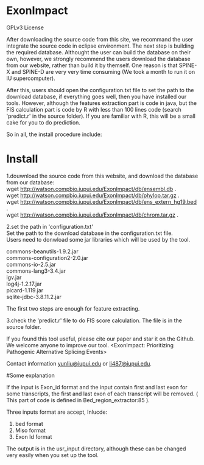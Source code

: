 # ExonImpact

GPLv3 License

After downloading the source code from this site, we recommand the user integrate the source code in eclipse environment. The next step is building the required database. 
Althought the user can build the database on their own, however, we strongly recommend the users download the database from our website, rather than build it by themself. One reason is that SPINE-X and SPINE-D are very very time consuming (We took a month to run it on IU supercomputer). 

After this, users should open the configuration.txt file to set the path to the download database, if everything goes well, then you have installed our tools. However, although the features extraction part is code in java, but the FIS calculation part is code by R with less than 100 lines code (search 'predict.r' in the source folder). If you are familiar with R, this will be a small cake for you to do prediction. 

So in all, the install procedure include:

# Install
1.douwnload the source code from this website, and download the database from our database:  
wget http://watson.compbio.iupui.edu/ExonImpact/db/ensembl.db .  
wget http://watson.compbio.iupui.edu/ExonImpact/db/phylop.tar.gz .  
wget http://watson.compbio.iupui.edu/ExonImpact/db/ens_extern_hg19.bed .  
wget http://watson.compbio.iupui.edu/ExonImpact/db/chrom.tar.gz .   

2.set the path in 'configuration.txt'  
Set the path to the download database in the configuration.txt file.  
Users need to donwload some jar libraries which will be used by the tool.  

commons-beanutils-1.9.2.jar  
commons-configuration2-2.0.jar  
commons-io-2.5.jar   
commons-lang3-3.4.jar   
igv.jar   
log4j-1.2.17.jar  
picard-1.119.jar  
sqlite-jdbc-3.8.11.2.jar  
   
The first two steps are enough for feature extracting.
 
3.check the 'predict.r' file to do FIS score calculation. 
The file is in the source folder. 

If you found this tool useful, please cite our paper and star it on the Github. We welcome anyone to improve our tool. 
<ExonImpact: Prioritizing Pathogenic Alternative Splicing Events>

Contact information yunliu@iupui.edu or li487@iupui.edu.

#Some explanation

If the input is Exon_id format and the input contain first and last exon for some transcripts, the first and last exon of each transcript will be removed. ( This part of code is defined in Bed_region_extractor:85 ).

Three inputs format are accept, Inlucde:
1. bed format
2. Miso format
3. Exon Id format

The output is in the usr_input directory, although these can be changed very easily when you set up the tool. 
